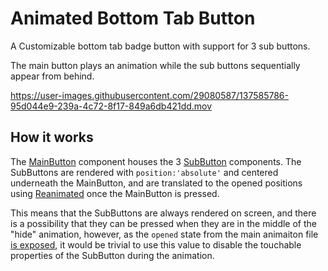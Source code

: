 # Animated Bottom Tab Button

A Customizable bottom tab badge button with support for 3 sub buttons.

The main button plays an animation while the sub buttons sequentially appear from behind.

https://user-images.githubusercontent.com/29080587/137585786-95d044e9-239a-4c72-8f17-849a6db421dd.mov


## How it works
The [MainButton](https://github.com/Moistbobo/rn-playground/blob/feature/rn-playground-29/src/features/Reanimated/pages/AnimatedBottomTabButton/components/MainButton/index.tsx) component houses the 3 [SubButton](https://github.com/Moistbobo/rn-playground/blob/feature/rn-playground-29/src/features/Reanimated/pages/AnimatedBottomTabButton/components/SubButton/index.tsx) components.
The SubButtons are rendered with `position:'absolute'` and centered underneath the MainButton, and are translated to the opened positions using [Reanimated](https://github.com/software-mansion/react-native-reanimated) once the MainButton is pressed.

This means that the SubButtons are always rendered on screen, and there is a possibility that they can be pressed when they are in the middle of the "hide" animation, however, as the `opened` state from the main animaiton file [is exposed](https://github.com/Moistbobo/rn-playground/blob/2cf4cbe219a4f26467f55cd19d7b9e0bdda22f92/src/features/Reanimated/pages/AnimatedBottomTabButton/components/MainButton/animations.ts#L106), it would be trivial to use this value to disable the touchable properties of the SubButton during the animation.
